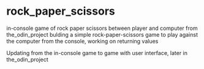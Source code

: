 # rock_paper_scissors
in-console game of rock paper scissors between player and computer
from the_odin_project
bulding a simple rock-paper-scissors game to play against the computer from the console, working on returning values

Updating from the in-console game to game with user interface, later in the_odin_project 
